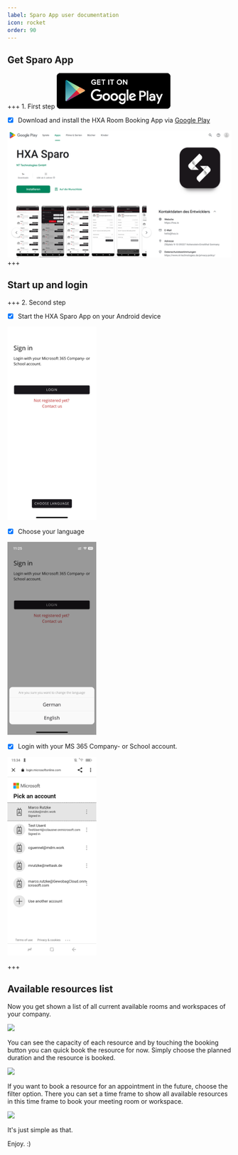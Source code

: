 ```yaml
---
label: Sparo App user documentation
icon: rocket
order: 90
---
```


## Get Sparo App

+++ 1. First step
[![](/images/playstore256x80.png)](https://play.google.com/store/apps/details?id=com.hxa.sparo)

- [x] Download and install the HXA Room Booking App via [Google Play](https://play.google.com/store/apps/details?id=com.hxa.sparo)

[![](/images/hxa.io_sparo_app_on_google_play.png)](https://play.google.com/store/apps/details?id=com.hxa.sparo)
+++

## Start up and login

+++ 2. Second step
- [x] Start the HXA Sparo App on your Android device

<img src="/images/hxa.io_sparo_sign_in.png" width="200">


- [x] Choose your language

<img src="/images/hxa.io_sparo_choose_language.png" width="200">


- [x] Login with your MS 365 Company- or School account.

<img src="/images/hxa.io_sparo_ms365_login.png" width="200">

+++

## Available resources list

Now you get shown a list of all current available rooms and workspaces of your company.

<img src="/images//images/hxa.io_sparo_list.png" width="200">

You can see the capacity of each resource and by touching the booking button you can quick book the resource for now. Simply choose the planned duration and the resource is booked.

<img src="/images//images/hxa.io_sparo_list.png" width="200">

If you want to book a resource for an appointment in the future, choose the filter option. There you can set a time frame to show all available resources in this time frame to book your meeting room or workspace.

<img src="/images//images/hxa.io_sparo_list_filter.png" width="200">

It's just simple as that.

Enjoy. :)